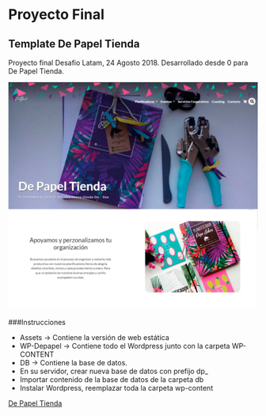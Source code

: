 # Proyecto Final

## Template De Papel Tienda
Proyecto final Desafio Latam, 24 Agosto 2018. 
Desarrollado desde 0 para De Papel Tienda.
<br/>

![DepapelTienda](De_papel_Tienda/assets/img/depapel.jpg) 

###Instrucciones
- Assets -> Contiene la versión de web estática
- WP-Depapel -> Contiene todo el Wordpress junto con la carpeta WP-CONTENT
- DB -> Contiene la base de datos. 
- En su servidor, crear nueva base de datos con prefijo dp_
- Importar contenido de la base de datos de la carpeta db
- Instalar Wordpress, reemplazar toda la carpeta wp-content

 [ De Papel Tienda ](186.64.118.50/~feg7mariana/ )
